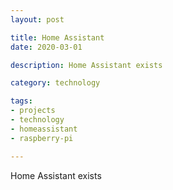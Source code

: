 ```yaml
---
layout: post

title: Home Assistant
date: 2020-03-01

description: Home Assistant exists

category: technology

tags:
- projects
- technology
- homeassistant
- raspberry-pi

---
```


Home Assistant exists
